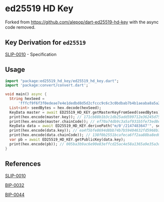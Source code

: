 ed25519 HD Key
=====

Forked from <https://github.com/alepop/dart-ed25519-hd-key> with the async code removed.

Key Derivation for `ed25519`
------------
[SLIP-0010](https://github.com/satoshilabs/slips/blob/master/slip-0010.md) - Specification

Usage
-----

```dart
import "package:ed25519_hd_key/ed25519_hd_key.dart";
import 'package:convert/convert.dart';

void main() async {
  String hexSeed =
      'fffcf9f6f3f0edeae7e4e1dedbd8d5d2cfccc9c6c3c0bdbab7b4b1aeaba8a5a29f9c999693908d8a8784817e7b7875726f6c696663605d5a5754514e4b484542';
  List<int> seedBytes = hex.decode(hexSeed);
  KeyData master = await ED25519_HD_KEY.getMasterKeyFromSeed(seedBytes);
  print(hex.encode(master.key)); // 171cb88b1b3c1db25add599712e36245d75bc65a1a5c9e18d76f9f2b1eab4
  print(hex.encode(master.chainCode)); // ef70a74db9c3a5af931b5fe73ed8e1a53464133654fd55e7a66f8570b8e33c3b
  KeyData data = await ED25519_HD_KEY.derivePath("m/0'/2147483647'", seedBytes);
  print(hex.encode(data.key)); // ea4f5bfe8694d8bb74b7b59404632fd5968b774ed545e810de9c32a4fb4192f4
  print(hex.encode(data.chainCode)); // 138f0b2551bcafeca6ff2aa88ba8ed0ed8de070841f0c4ef0165df8181eaad7f
  var pb = await ED25519_HD_KEY.getPublicKey(data.key);
  print(hex.encode(pb)); // 005ba3b9ac6e90e83effcd25ac4e58a1365a9e35a3d3ae5eb07b9e4d90bcf7506d
}
```

References
----------
[SLIP-0010](https://github.com/satoshilabs/slips/blob/master/slip-0010.md)

[BIP-0032](https://github.com/bitcoin/bips/blob/master/bip-0032.mediawiki)

[BIP-0044](https://github.com/bitcoin/bips/blob/master/bip-0044.mediawiki)
